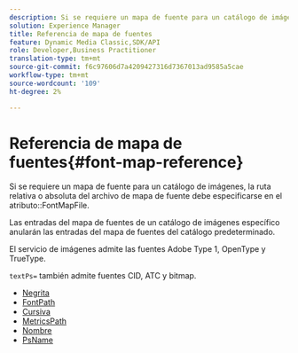 ```yaml
---
description: Si se requiere un mapa de fuente para un catálogo de imágenes, la ruta relativa o absoluta del archivo de mapa de fuente debe especificarse en el atributo FontMapFile.
solution: Experience Manager
title: Referencia de mapa de fuentes
feature: Dynamic Media Classic,SDK/API
role: Developer,Business Practitioner
translation-type: tm+mt
source-git-commit: f6c97606d7a4209427316d7367013ad9585a5cae
workflow-type: tm+mt
source-wordcount: '109'
ht-degree: 2%

---
```



# Referencia de mapa de fuentes{#font-map-reference}

Si se requiere un mapa de fuente para un catálogo de imágenes, la ruta relativa o absoluta del archivo de mapa de fuente debe especificarse en el atributo::FontMapFile.

Las entradas del mapa de fuentes de un catálogo de imágenes específico anularán las entradas del mapa de fuentes del catálogo predeterminado.

El servicio de imágenes admite las fuentes Adobe Type 1, OpenType y TrueType.

`textPs=` también admite fuentes CID, ATC y bitmap.

* [Negrita](r-bold-font.md)
* [FontPath](r-fontpath-font.md)
* [Cursiva](r-italic-font.md)
* [MetricsPath](r-metricspath-font.md)
* [Nombre](r-name-font.md)
* [PsName](r-psname-font.md)
